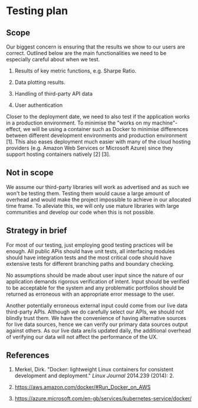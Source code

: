 # Testing plan

## Scope

Our biggest concern is ensuring that the results we show to our users are correct. Outlined below are the main functionalities we need to be especially careful about when we test.

1. Results of  key metric functions, e.g. Sharpe Ratio.

2. Data plotting results.

3. Handling of third-party API data

4. User authentication

Closer to the deployment date, we need to also test if the application works in a production environment. To minimise the "works on my machine"-effect, we will be using a container such as Docker to minimise differences between different development environments and production environment [1]. This also eases deployment much easier with many of the cloud hosting providers (e.g. Amazon Web Services or Microsoft Azure) since they support hosting containers natively [2] [3].

## Not in scope

We assume our third-party libraries will work as advertised and as such we won't be testing them. Testing them would cause a large amount of overhead and would make the project impossible to achieve in our allocated time frame. To alleviate this, we will only use mature libraries with large communities and develop our code when this is not possible.

## Strategy in brief

For most of our testing, just employing good testing practices will be enough. All public APis should have unit tests, all interfacing modules should have integration tests and the most critical code should have extensive tests for different branching paths and boundary checking.

No assumptions should be made about user input since the nature of our application demands rigorous verification of intent. Input should be verified to be acceptable for the system and any problematic portfolios should be returned as erroneous with an appropriate error message to the user.

Another potentially erroneous external input could come from our live data third-party APIs. Although we do carefully select our APIs, we should not blindly trust them. We have the convenience of having alternative sources for live data sources, hence we can verify our primary data sources output against others. As our live data are/is updated daily, the additional overhead of verifying our data will not affect the performance of the UX.

## References

1. Merkel, Dirk. "Docker: lightweight Linux containers for consistent development and deployment." *Linux Journal* 2014.239 (2014): 2.

2. https://aws.amazon.com/docker/#Run_Docker_on_AWS

3. https://azure.microsoft.com/en-gb/services/kubernetes-service/docker/
